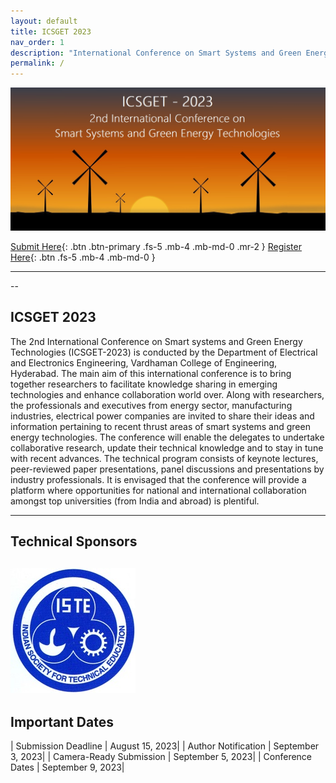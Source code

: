 ```yaml
---
layout: default
title: ICSGET 2023
nav_order: 1
description: "International Conference on Smart Systems and Green Energy Technologies - ICSGET 2023"
permalink: /
---
```


![](/assets/images/bg_windmill.jpg)

[Submit Here](https://www.icsget.com){: .btn .btn-primary .fs-5 .mb-4 .mb-md-0 .mr-2 }
[Register Here](https://www.icsget.com){: .btn .fs-5 .mb-4 .mb-md-0 }

---

--
## ICSGET 2023

The 2nd International Conference on Smart systems and Green Energy Technologies (ICSGET-2023) is conducted by the Department of Electrical and Electronics Engineering, Vardhaman College of Engineering, Hyderabad. The main aim of this international conference is to bring together researchers to facilitate knowledge sharing in emerging technologies and enhance collaboration world over. Along with researchers, the professionals and executives from energy sector, manufacturing industries, electrical power companies are invited to share their ideas and information pertaining to recent thrust areas of smart systems and green energy technologies. The conference will enable the delegates to undertake collaborative research, update their technical knowledge and to stay in tune with recent advances. The technical program consists of keynote lectures, peer-reviewed paper presentations, panel discussions and presentations by industry professionals. It is envisaged that the conference will provide a platform where opportunities for national and international collaboration amongst top universities (from India and abroad) is plentiful.

---

## Technical Sponsors
![](/assets/images/iste.jpg)
---

## Important Dates

| Submission Deadline     | August 15, 2023|
| Author Notification     | September 3, 2023|
| Camera-Ready Submission | September 5, 2023|
| Conference Dates        | September 9, 2023|
